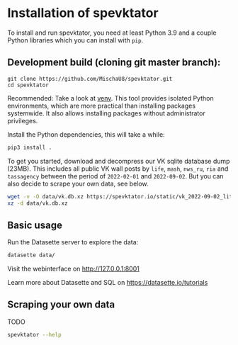 # Installation of spevktator

To install and run spevktator, you need at least Python 3.9 and a couple Python libraries which you can install with `pip`.

## Development build (cloning git master branch):

```
git clone https://github.com/MischaU8/spevktator.git
cd spevktator
```

Recommended: Take a look at [venv](https://docs.python.org/3/tutorial/venv.html). This tool provides isolated Python environments, which are more practical than installing packages systemwide. It also allows installing packages without administrator privileges.

Install the Python dependencies, this will take a while:

```bash
pip3 install .
```

To get you started, download and decompress our VK sqlite database dump (23MB). This includes all public VK wall posts by `life`, `mash`, `nws_ru`, `ria` and `tassagency` between the period of `2022-02-01` and `2022-09-02`. But you can also decide to scrape your own data, see below.

```bash
wget -v -O data/vk.db.xz https://spevktator.io/static/vk_2022-09-02_lite.db.xz
xz -d data/vk.db.xz
```

## Basic usage

Run the Datasette server to explore the data:

```bash
datasette data/
```

Visit the webinterface on http://127.0.0.1:8001

Learn more about Datasette and SQL on https://datasette.io/tutorials

## Scraping your own data

TODO

```bash
spevktator --help
```
